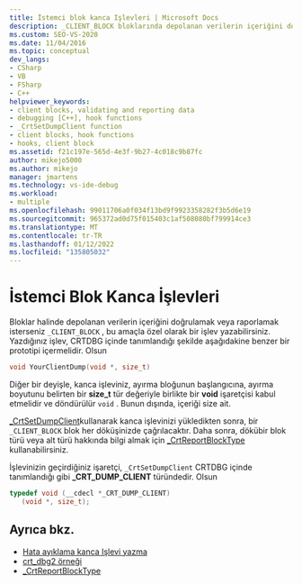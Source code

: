 ```yaml
---
title: İstemci blok kanca Işlevleri | Microsoft Docs
description: _CLIENT_BLOCK bloklarında depolanan verilerin içeriğini doğrulamak veya raporlamak için bir istemci blok kanca işlevi yazın.
ms.custom: SEO-VS-2020
ms.date: 11/04/2016
ms.topic: conceptual
dev_langs:
- CSharp
- VB
- FSharp
- C++
helpviewer_keywords:
- client blocks, validating and reporting data
- debugging [C++], hook functions
- _CrtSetDumpClient function
- client blocks, hook functions
- hooks, client block
ms.assetid: f21c197e-565d-4e3f-9b27-4c018c9b87fc
author: mikejo5000
ms.author: mikejo
manager: jmartens
ms.technology: vs-ide-debug
ms.workload:
- multiple
ms.openlocfilehash: 99011706a0f034f13bd9f9923358282f3b5d6e19
ms.sourcegitcommit: 965372ad0d75f015403c1af508080bf799914ce3
ms.translationtype: MT
ms.contentlocale: tr-TR
ms.lasthandoff: 01/12/2022
ms.locfileid: "135805032"
---
```

# <a name="client-block-hook-functions"></a>İstemci Blok Kanca İşlevleri
Bloklar halinde depolanan verilerin içeriğini doğrulamak veya raporlamak isterseniz `_CLIENT_BLOCK` , bu amaçla özel olarak bir işlev yazabilirsiniz. Yazdığınız işlev, CRTDBG içinde tanımlandığı şekilde aşağıdakine benzer bir prototipi içermelidir. Olsun

```cpp
void YourClientDump(void *, size_t)
```

 Diğer bir deyişle, kanca işleviniz, ayırma bloğunun başlangıcına, ayırma boyutunu belirten bir **size_t** tür değeriyle birlikte bir **void** işaretçisi kabul etmelidir ve döndürülür `void` . Bunun dışında, içeriği size ait.

 [_CrtSetDumpClient](/cpp/c-runtime-library/reference/crtsetdumpclient)kullanarak kanca işlevinizi yükledikten sonra, bir `_CLIENT_BLOCK` blok her döküşinizde çağrılacaktır. Daha sonra, dökübir blok türü veya alt türü hakkında bilgi almak için [_CrtReportBlockType](/cpp/c-runtime-library/reference/crtreportblocktype) kullanabilirsiniz.

 İşlevinizin geçirdiğiniz işaretçi, `_CrtSetDumpClient` CRTDBG içinde tanımlandığı gibi **_CRT_DUMP_CLIENT** türündedir. Olsun

```cpp
typedef void (__cdecl *_CRT_DUMP_CLIENT)
   (void *, size_t);
```

## <a name="see-also"></a>Ayrıca bkz.

- [Hata ayıklama kanca Işlevi yazma](../debugger/debug-hook-function-writing.md)
- [crt_dbg2 örneği](/previous-versions/b31tft51(v=vs.100))
- [_CrtReportBlockType](/cpp/c-runtime-library/reference/crtreportblocktype)